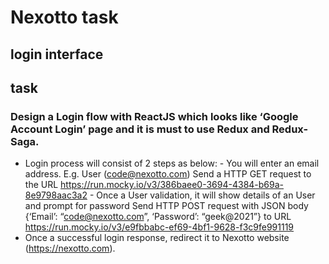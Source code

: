 # Nexotto task 

## login interface 

## task 
### Design a Login flow with ReactJS which looks like ‘Google Account Login’ page and it is must to use Redux and Redux-Saga.
 -  Login process will consist of 2 steps as below:
        - You will enter an email address. E.g. User (code@nexotto.com)
        Send a HTTP GET request to the URL
        https://run.mocky.io/v3/386baee0-3694-4384-b69a-8e9798aac3a2
        - Once a User validation, it will show details of an User and prompt for password
        Send HTTP POST request with JSON body
        {‘Email’: “code@nexotto.com”, ‘Password’: “geek@2021”}
        to URL https://run.mocky.io/v3/e9fbbabc-ef69-4bf1-9628-f3c9fe991119      
 -  Once a successful login response, redirect it to Nexotto website (https://nexotto.com).
 
     